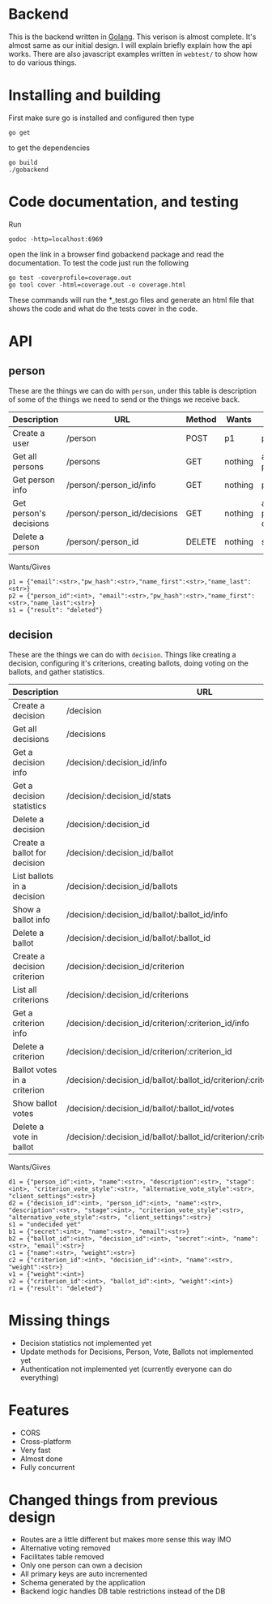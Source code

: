 # Backend

This is the backend written in [Golang](http://golang.org). This verison is
almost complete. It's almost same as our initial design. I will explain briefly
explain how the api works. There are also javascript examples written in
`webtest/` to show how to do various things.

# Installing and building

First make sure go is installed and configured then type

`go get`

to get the dependencies

```
go build
./gobackend
```

# Code documentation, and testing

Run

```
godoc -http=localhost:6969
```

open the link in a browser find gobackend package and read the documentation.
To test the code just run the following 

```
go test -coverprofile=coverage.out
go tool cover -html=coverage.out -o coverage.html
```

These commands will run the *_test.go files and generate an html file that
shows the code and what do the tests cover in the code.

# API

## person

These are the things we can do with `person`, under this table is description
of some of the things we need to send or the things we receive back.


| Description            | URL                          | Method | Wants   | Gives               |
|------------------------|------------------------------|--------|---------|---------------------|
| Create a user          | /person                      | POST   | p1      | p2                  |
| Get all persons        | /persons                     | GET    | nothing | array of p2         |
| Get person info        | /person/:person_id/info      | GET    | nothing | p2                  |
| Get person's decisions | /person/:person_id/decisions | GET    | nothing | a persons decisions |
| Delete a person        | /person/:person_id           | DELETE | nothing | s1                  |

Wants/Gives

```
p1 = {"email":<str>,"pw_hash":<str>,"name_first":<str>,"name_last":<str>}
p2 = {"person_id":<int>, "email":<str>,"pw_hash":<str>,"name_first":<str>,"name_last":<str>}
s1 = {"result": "deleted"}
```

## decision

These are the things we can do with `decision`. Things like creating a decision, configuring it's criterions, creating ballots, doing voting on the ballots, and gather statistics.

| Description                  | URL                                                                           | Method | Wants   | Gives       |
|------------------------------|-------------------------------------------------------------------------------|--------|---------|-------------|
| Create a decision            | /decision                                                                     | POST   | d1      | d2          |
| Get all decisions            | /decisions                                                                    | GET    | nothing | array of d2 |
| Get a decision info          | /decision/:decision_id/info                                                   | GET    | nothing | d2          |
| Get a decision statistics    | /decision/:decision_id/stats                                                  | GET    | nothing | s1          |
| Delete a decision            | /decision/:decision_id                                                        | DELETE | nothing | r1          |
| Create a ballot for decision | /decision/:decision_id/ballot                                                 | POST   | b1      | b2          |
| List ballots in a decision   | /decision/:decision_id/ballots                                                | GET    | nothing | array of b2 |
| Show a ballot info           | /decision/:decision_id/ballot/:ballot_id/info                                 | GET    | nothing | b2          |
| Delete a ballot              | /decision/:decision_id/ballot/:ballot_id                                      | DELETE | nothing | r1          |
| Create a decision criterion  | /decision/:decision_id/criterion                                              | POST   | c1      | c2          |
| List all criterions          | /decision/:decision_id/criterions                                             | GET    | nothing | array of c2 |
| Get a criterion info         | /decision/:decision_id/criterion/:criterion_id/info                           | GET    | nothing | c2          |
| Delete a criterion           | /decision/:decision_id/criterion/:criterion_id                                | DELETE | nothing | r1          |
| Ballot votes in a criterion  | /decision/:decision_id/ballot/:ballot_id/criterion/:criterion_id/vote/:weight | GET    | nothing | c2          |
| Show ballot votes            | /decision/:decision_id/ballot/:ballot_id/votes                                | GET    | nothing | array of v2 |
| Delete a vote in ballot      | /decision/:decision_id/ballot/:ballot_id/criterion/:criterion_id/vote         | DELETE | nothing | r1          |

Wants/Gives

```
d1 = {"person_id":<int>, "name":<str>, "description":<str>, "stage":<int>, "criterion_vote_style":<str>, "alternative_vote_style":<str>, "client_settings":<str>}
d2 = {"decision_id":<int>, "person_id":<int>, "name":<str>, "description":<str>, "stage":<int>, "criterion_vote_style":<str>, "alternative_vote_style":<str>, "client_settings":<str>}
s1 = "undecided yet"
b1 = {"secret":<int>, "name":<str>, "email":<str>}
b2 = {"ballot_id":<int>, "decision_id":<int>, "secret":<int>, "name":<str>, "email":<str>}
c1 = {"name":<str>, "weight":<str>}
c2 = {"criterion_id":<int>, "decision_id":<int>, "name":<str>, "weight":<str>}
v1 = {"weight":<int>}
v2 = {"criterion_id":<int>, "ballot_id":<int>, "weight":<int>}
r1 = {"result": "deleted"}
```

# Missing things

- Decision statistics not implemented yet
- Update methods for Decisions, Person, Vote, Ballots not implemented yet
- Authentication not implemented yet (currently everyone can do everything)

# Features

- CORS
- Cross-platform
- Very fast
- Almost done
- Fully concurrent

# Changed things from previous design

- Routes are a little different but makes more sense this way IMO
- Alternative voting removed
- Facilitates table removed
- Only one person can own a decision
- All primary keys are auto incremented
- Schema generated by the application
- Backend logic handles DB table restrictions instead of the DB
